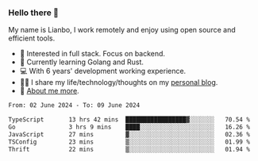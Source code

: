 ### Hello there 👋

My name is Lianbo, I work remotely and enjoy using open source and efficient tools.

- 🔭 Interested in full stack. Focus on backend.
- 🌱 Currently learning Golang and Rust.
- 💻 With 6 years' development working experience.
- ✍🏻 I share my life/technology/thoughts on my [personal blog](https://godruoyi.com).
- 👒 [About me more](https://godruoyi.com/posts/About-godruoyi).

<!--START_SECTION:waka-->

```txt
From: 02 June 2024 - To: 09 June 2024

TypeScript       13 hrs 42 mins  █████████████████▓░░░░░░░   70.54 %
Go               3 hrs 9 mins    ████░░░░░░░░░░░░░░░░░░░░░   16.26 %
JavaScript       27 mins         ▓░░░░░░░░░░░░░░░░░░░░░░░░   02.36 %
TSConfig         23 mins         ▒░░░░░░░░░░░░░░░░░░░░░░░░   01.99 %
Thrift           22 mins         ▒░░░░░░░░░░░░░░░░░░░░░░░░   01.94 %
```

<!--END_SECTION:waka-->
